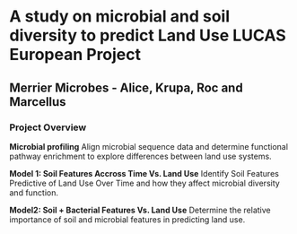 # A study on microbial and soil diversity to predict Land Use LUCAS European Project
## Merrier Microbes - Alice, Krupa, Roc and Marcellus

### Project Overview

**Microbial profiling**
Align microbial sequence data and determine functional pathway enrichment to explore differences between land use systems.

**Model 1: Soil Features Accross Time Vs. Land Use**
Identify Soil Features Predictive of Land Use Over Time and how they affect microbial diversity and function.

**Model2: Soil + Bacterial Features Vs. Land Use**
Determine the relative importance of soil and microbial features in predicting land use.


    
